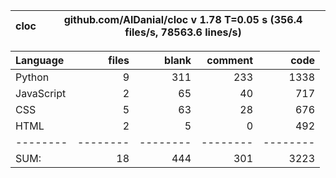 cloc|github.com/AlDanial/cloc v 1.78  T=0.05 s (356.4 files/s, 78563.6 lines/s)
--- | ---

Language|files|blank|comment|code
:-------|-------:|-------:|-------:|-------:
Python|9|311|233|1338
JavaScript|2|65|40|717
CSS|5|63|28|676
HTML|2|5|0|492
--------|--------|--------|--------|--------
SUM:|18|444|301|3223
